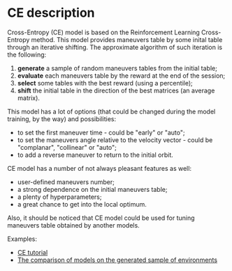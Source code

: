 # CE description

Cross-Entropy (CE) model is based on the Reinforcement Learning Cross-Entropy method.
This model provides maneuvers table by some inital table through an iterative shifting.
The approximate algorithm of such iteration is the following:

1. __generate__ a sample of random maneuvers tables from the initial table;
2. __evaluate__ each maneuvers table by the reward at the end of the session;
3. __select__ some tables with the best reward (using a percentile);
4. __shift__ the initial table in the direction of the best matrices (an average matrix).

This model has a lot of options (that could be changed during the model training, by the way) and possibilities:

- to set the first maneuver time - could be "early" or "auto";
- to set the maneuvers angle relative to the velocity vector - could be "complanar", "collinear" or "auto";
- to add a reverse maneuver to return to the initial orbit.

CE model has a number of not always pleasant features as well:

- user-defined maneuvers number;
- a strong dependence on the initial maneuvers table;
- a plenty of hyperparameters;
- a great chance to get into the local optimum.

Also, it should be noticed that CE model could be used for tuning maneuvers table obtained by another models.

<!--TODO: time of maneuver-->

Examples:

- [CE tutorial](../../../examples/Notebooks/tutorials/CE_tutorial.ipynb)
- [The comparison of models on the generated sample of environments](../../../examples/Notebooks/analysis_and_experiments/Models_comparison.ipynb)